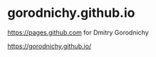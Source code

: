# gorodnichy.github.io
https://pages.github.com for Dmitry Gorodnichy


https://gorodnichy.github.io/

